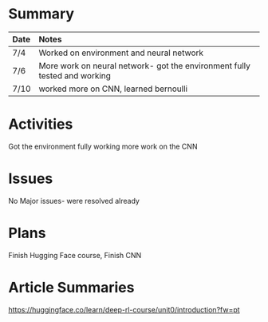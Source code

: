 # Summary

| Date   | Notes
| :----- | :-------------------------------
| 7/4 | Worked on environment and neural network
| 7/6 | More work on neural network- got the environment fully tested and working
| 7/10 | worked more on CNN, learned bernoulli

# Activities

Got the environment fully working
more work on the CNN

# Issues

No Major issues- were resolved already

# Plans

Finish Hugging Face course, Finish CNN

# Article Summaries

https://huggingface.co/learn/deep-rl-course/unit0/introduction?fw=pt
